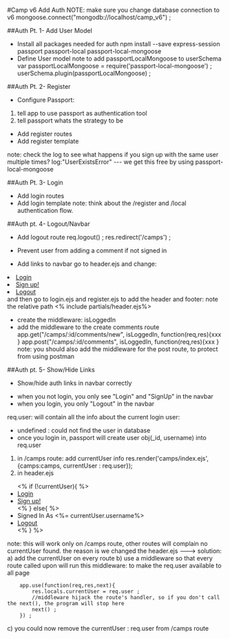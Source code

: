 #Camp v6 Add Auth
NOTE: make sure you change database connection to v6
mongoose.connect("mongodb://localhost/camp_v6") ;

##Auth Pt. 1- Add User Model
* Install all packages needed for auth
npm install --save express-session passport passport-local passport-local-mongoose
* Define User model 
note to add passportLocalMongoose to userSchema
var passportLocalMongoose   = require('passport-local-mongoose') ;
userSchema.plugin(passportLocalMongoose) ;

##Auth Pt. 2- Register
* Configure Passport:
1) tell app to use passport as authentication tool 
2) tell passport whats the strategy to be 

* Add register routes
* Add register template

note: check the log to see what happens if you sign up with the same user multiple times?
log:"UserExistsError" --- we get this free by using passport-local-mongoose

##Auth Pt. 3- Login
* Add login routes
* Add login template
note: think about the /register and /local authentication flow. 

##Auth pt. 4- Logout/Navbar
* Add logout route 
req.logout() ;
res.redirect('/camps') ; 

* Prevent user from adding a comment if not signed in 
* Add links to navbar 
go to header.ejs and change:
<li><a href="/login">Login</a></li>
<li><a href="/register">Sign up!</a></li>
<li><a href="/logout">Logout</a></li>
and then go to login.ejs and register.ejs to add the header and footer: note the relative path
<% include partials/header.ejs%>


- create the middleware: isLoggedIn
- add the middleware to the create comments route
app.get("/camps/:id/comments/new", isLoggedIn, function(req,res){xxx } 
app.post("/camps/:id/comments", isLoggedIn, function(req,res){xxx } 
note: you should also add the middleware for the post route, to protect from using postman 

##Auth pt. 5- Show/Hide Links
* Show/hide auth links in navbar correctly
- when you not login, you only see "Login" and "SignUp" in the navbar
- when you login, you only "Logout" in the navbar

req.user: will contain all the info about the current login user:
- undefined : could not find the user in database 
- once you login in, passport will create user obj(_id, username) into req.user

1) in /camps route: add currentUser info 
res.render('camps/index.ejs',{camps:camps, currentUser : req.user});
2) in header.ejs

 <ul class="nav navbar-nav navbar-right">
                <% if (!currentUser){ %>
                <li><a href="/login">Login</a></li>
                <li><a href="/register">Sign up!</a></li>
                <% } else{ %>
                <li>Signed In As <%= currentUser.username%></li>
                <li><a href="/logout">Logout</a></li>
                <% } %>
 </ul>
 
 note: this will work only on /camps route, other routes will complain no currentUser found. 
 the reason is we changed the header.ejs ---> solution:
    a) add the currentUser on every route
    b) use a middleware so that every route called upon will run this middleware: 
    to make the req.user available to all page
    
        app.use(function(req,res,next){
            res.locals.currentUser = req.user ;
            //middleware hijack the route's handler, so if you don't call the next(), the program will stop here
            next() ;
        }) ;
   c) you could now remove the currentUser : req.user from /camps route
    
  